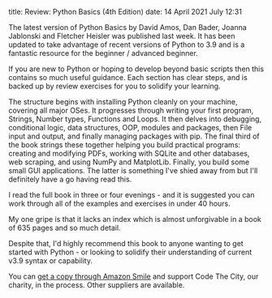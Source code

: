title: Review: Python Basics (4th Edition)
date: 14 April 2021 July 12:31

The latest version of Python Basics by David Amos, Dan Bader, Joanna Jablonski and Fletcher Heisler was published last week. It has been updated to take advantage of recent versions of Python to 3.9 and is a fantastic resource for the beginner / advanced beginner. 

If you are new to Python or hoping to develop beyond basic scripts then this contains so much useful guidance. Each section has clear steps, and is backed up by review exercises for you to solidify your learning. 

The structure begins with installing Python cleanly on your machine, covering all major OSes. It progresses through writing your first program, Strings, Number types, Functions and Loops. It then delves into debugging, conditional logic, data structures, OOP, modules and packages, then File input and output, and finally managing packages with pip. The final third of the book strings these together helping you build practical programs: creating and modifying PDFs, working with SQLite and other databases, web scraping, and using NumPy and MatplotLib. Finally, you build some small GUI applications. The latter is something I've shied away from but I'll definitely have a go having read this. 

I read the full book in three or four evenings - and it is suggested you can work through all of the examples and exercises in under 40 hours. 

My one gripe is that it lacks an index which is almost unforgivable in a book of 635 pages and so much detail. 

Despite that, I'd highly recommend this book to anyone wanting to get started with Python - or looking to solidify their understanding of current v3.9 syntax or capability. 

You can [get a copy through Amazon Smile](https://smile.amazon.co.uk/dp/1775093328/ref=cm_sw_em_r_mt_dp_CMT0RXXRAQNS7GK8YZT9) and support Code The City, our charity, in the process. Other suppliers are available. 
